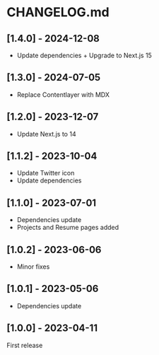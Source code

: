 # CHANGELOG.md

## [1.4.0] - 2024-12-08

- Update dependencies + Upgrade to Next.js 15

## [1.3.0] - 2024-07-05

- Replace Contentlayer with MDX

## [1.2.0] - 2023-12-07

- Update Next.js to 14

## [1.1.2] - 2023-10-04

- Update Twitter icon
- Update dependencies

## [1.1.0] - 2023-07-01

- Dependencies update
- Projects and Resume pages added

## [1.0.2] - 2023-06-06

- Minor fixes

## [1.0.1] - 2023-05-06

- Dependencies update

## [1.0.0] - 2023-04-11

First release